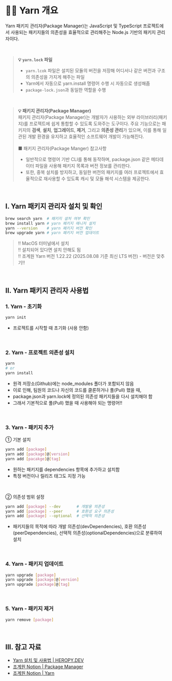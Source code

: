# 🕵️‍♂️ Yarn 개요

Yarn 패키지 관리자(Package Manager)는 JavaScript 및 TypeScript 프로젝트에서 사용되는 패키지들의 의존성을 효율적으로 관리해주는 Node.js 기반의 패키지 관리자이다.

<br />

> **💡 `yarn.lock` 파일** <br />
> - `yarn.lcok` 파일은 설치된 모듈의 버전을 저장해 어디서나 같은 버전과 구조의 의존성을 가지게 해주는 파일
> - Yarn에서 자동으로 yarn.install 명령어 수행 시 자동으로 생성해줌
> - `package-lock.json`과 동일한 역할을 수행

<br />

> **💡 패키지 관리자(Package Manager)** <br />
>  패키지 관리자(Package Manager)는 개발자가 사용하는 외부 라이브러리(패키지)를 프로젝트에 쉽게 통합할 수 있도록 도와주는 도구이다. 주요 기능으로는 패키지의 **검색**, **설치**, **업그레이드**, **제거**, 그리고 **의존성 관리**가 있으며, 이를 통해 일관된 개발 환경을 유지하고 효율적인 소프트웨어 개발이 가능해진다.
> <br /><br />
> ■ 패키지 관리자(Package Manger) 참고사항
> - 일반적으로 명령어 기반 CLI를 통해 동작하며, package.json 같은 메타데이터 파일을 사용해 패키지 목록과 버전 정보를 관리한다.
> - 또한, 중복 설치를 방지하고, 동일한 버전의 패키지를 여러 프로젝트에서 효율적으로 재사용할 수 있도록 캐시 및 모듈 해석 시스템을 제공한다.

<br />

## I. Yarn 패키지 관리자 설치 및 확인
```bash
brew search yarn  # 패키지 설처 여부 확인
brew install yarn # yarn 패키지 매니저 설치
yarn --version    # yarn 패키지 버전 확인
brew upgrade yarn # yarn 패키지 버전 업데이트
```
> ‼️ MacOS 터미널에서 설치 <br />
> ‼️ 설치되어 있다면 설치 안해도 됨 <br />
> ‼️ 조계원 Yarn 버전 1.22.22 (2025.08.08 기준 최신 LTS 버전) - 버전은 맞추기!!

<br />

## II. Yarn 패키지 관리자 사용법
### 1. Yarn - 초기화
```bash
yarn init
```

- 프로젝트를 시작할 때 초기화 (사용 안함)

<br />

### 2. Yarn - 프로젝트 의존성 설치
```bash
yarn
# or
yarn install
```

- 원격 저장소(Github)에는 node_modules 폴더가 포함되지 않음
- 이로 인해, 팀원의 코드나 자신의 코드를 클론하거나 풀(Pull) 했을 때,
- package.json과 yarn.lock에 정의된 의존성 패키지들을 다시 설치해야 함
- 그래서 기본적으로 풀(Pull) 했을 때 사용해야 되는 명령어!!

<br />

### 3. Yarn - 패키지 추가
① 기본 설치
```bash
yarn add [package]
yarn add [package]@[version]
yarn add [pacakge]@[tag]
```

- 원하는 패키지를 dependencies 항목에 추가하고 설치함
- 특정 버전이나 릴리즈 태그도 지정 가능

<br />

② 의존성 범위 설정
```bash
yarn add [package] --dev       # 개발용 의존성
yarn add [package] --peer      # 호환성 요구 의존성
yarn add [package] --optional  # 선택적 의존성
```

- 패키지들의 목적에 따라 개발 의존성(devDependencies), 호환 의존성(peerDependencies), 선택적 의존성(optionalDependencies)으로 분류하여 설치

<br />

### 4. Yarn - 패키지 업데이트
```bash
yarn upgrade [package]
yarn upgrade [package]@[version]
yarn upgrade [package]@[tag]
```

<br />

### 5. Yarn - 패키지 제거
```bash
yarn remove [package]
```

<br />

## III. 참고 자료
- [Yarn 설치 및 사용법 | HEROPY.DEV](https://www.heropy.dev/p/ijqX9h)
- [조계원 Notion | Package Manager](https://gye-won.notion.site/23788bd9c3fa8083bb2ad227c0ee12c8)
- [조계원 Notion | Yarn](https://gye-won.notion.site/Yarn-23788bd9c3fa81129958cef9694a4ec3?pvs=74)